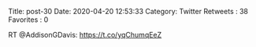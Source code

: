 Title: post-30
Date: 2020-04-20 12:53:33
Category: Twitter
Retweets : 38
Favorites : 0

RT @AddisonGDavis: https://t.co/yqChumqEeZ